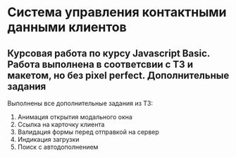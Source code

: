 Система управления контактными данными клиентов
=====================
Курсовая работа по курсу Javascript Basic. Работа выполнена в соответсвии с ТЗ и макетом, но без pixel perfect.
Дополнительные задания
-----------------------------------
Выполнены все дополнительные задания из ТЗ:
1. Анимация открытия модального окна
2. Ссылка на карточку клиента
3. Валидация формы перед отправкой на сервер 
4. Индикация загрузки
5. Поиск с автодополнением 
